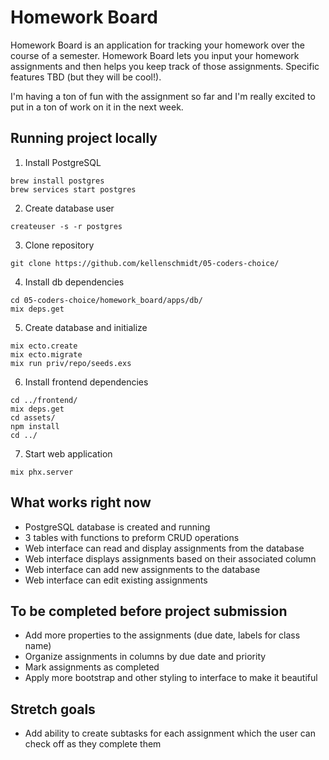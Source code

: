 # Homework Board

Homework Board is an application for tracking your homework over the course of a semester.
Homework Board lets you input your homework assignments and then helps you keep track of
those assignments. Specific features TBD (but they will be cool!).

I'm having a ton of fun with the assignment so far and I'm really excited to put in a ton of
work on it in the next week.

## Running project locally

1. Install PostgreSQL
```
brew install postgres
brew services start postgres
```

2. Create database user
```
createuser -s -r postgres
```

3. Clone repository
```
git clone https://github.com/kellenschmidt/05-coders-choice/
```

4. Install db dependencies
```
cd 05-coders-choice/homework_board/apps/db/
mix deps.get
```

5. Create database and initialize
```
mix ecto.create
mix ecto.migrate
mix run priv/repo/seeds.exs
```

6. Install frontend dependencies
```
cd ../frontend/
mix deps.get
cd assets/
npm install
cd ../
```

7. Start web application
```
mix phx.server
```

## What works right now

* PostgreSQL database is created and running
* 3 tables with functions to preform CRUD operations
* Web interface can read and display assignments from the database
* Web interface displays assignments based on their associated column
* Web interface can add new assignments to the database
* Web interface can edit existing assignments

## To be completed before project submission

* Add more properties to the assignments (due date, labels for class name)
* Organize assignments in columns by due date and priority
* Mark assignments as completed
* Apply more bootstrap and other styling to interface to make it beautiful

## Stretch goals
* Add ability to create subtasks for each assignment which the user can check off as they complete them
